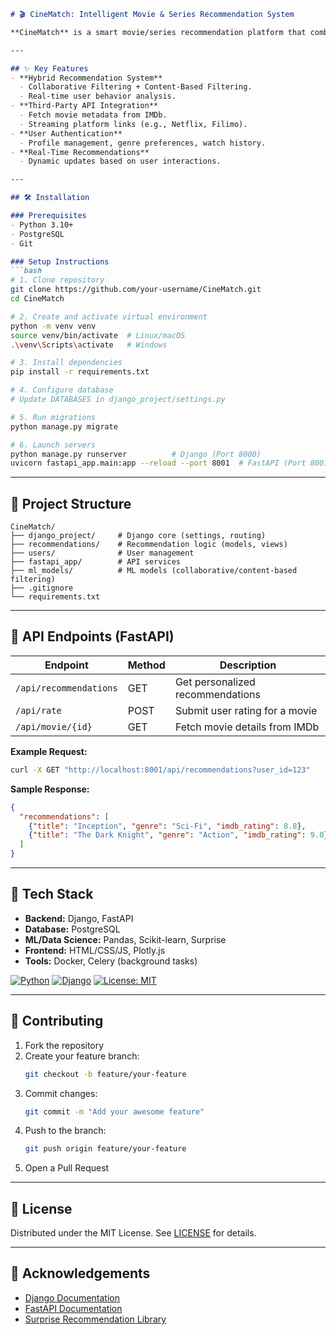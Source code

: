 ```markdown
# 🎬 CineMatch: Intelligent Movie & Series Recommendation System

**CineMatch** is a smart movie/series recommendation platform that combines **Django**, **FastAPI**, and **Machine Learning** to deliver personalized viewing experiences.

---

## ✨ Key Features
- **Hybrid Recommendation System**  
  - Collaborative Filtering + Content-Based Filtering.
  - Real-time user behavior analysis.
- **Third-Party API Integration**  
  - Fetch movie metadata from IMDb.
  - Streaming platform links (e.g., Netflix, Filimo).
- **User Authentication**  
  - Profile management, genre preferences, watch history.
- **Real-Time Recommendations**  
  - Dynamic updates based on user interactions.

---

## 🛠️ Installation

### Prerequisites
- Python 3.10+
- PostgreSQL
- Git

### Setup Instructions
```bash
# 1. Clone repository
git clone https://github.com/your-username/CineMatch.git
cd CineMatch

# 2. Create and activate virtual environment
python -m venv venv
source venv/bin/activate  # Linux/macOS
.\venv\Scripts\activate   # Windows

# 3. Install dependencies
pip install -r requirements.txt

# 4. Configure database
# Update DATABASES in django_project/settings.py

# 5. Run migrations
python manage.py migrate

# 6. Launch servers
python manage.py runserver          # Django (Port 8000)
uvicorn fastapi_app.main:app --reload --port 8001  # FastAPI (Port 8001)
```

---

## 🧩 Project Structure
```
CineMatch/
├── django_project/     # Django core (settings, routing)
├── recommendations/    # Recommendation logic (models, views)
├── users/              # User management
├── fastapi_app/        # API services
├── ml_models/          # ML models (collaborative/content-based filtering)
├── .gitignore
└── requirements.txt
```

---

## 📡 API Endpoints (FastAPI)

| Endpoint | Method | Description |
|----------|--------|-------------|
| `/api/recommendations` | GET | Get personalized recommendations |
| `/api/rate` | POST | Submit user rating for a movie |
| `/api/movie/{id}` | GET | Fetch movie details from IMDb |

**Example Request:**
```bash
curl -X GET "http://localhost:8001/api/recommendations?user_id=123"
```

**Sample Response:**
```json
{
  "recommendations": [
    {"title": "Inception", "genre": "Sci-Fi", "imdb_rating": 8.8},
    {"title": "The Dark Knight", "genre": "Action", "imdb_rating": 9.0}
  ]
}
```

---

## 🚀 Tech Stack
- **Backend:** Django, FastAPI  
- **Database:** PostgreSQL  
- **ML/Data Science:** Pandas, Scikit-learn, Surprise  
- **Frontend:** HTML/CSS/JS, Plotly.js  
- **Tools:** Docker, Celery (background tasks)

[![Python](https://img.shields.io/badge/Python-3.10%2B-blue)](https://python.org)
[![Django](https://img.shields.io/badge/Django-4.2-brightgreen)](https://djangoproject.com)
[![License: MIT](https://img.shields.io/badge/License-MIT-yellow)](https://opensource.org/licenses/MIT)

---

## 🤝 Contributing
1. Fork the repository  
2. Create your feature branch:  
   ```bash
   git checkout -b feature/your-feature
   ```  
3. Commit changes:  
   ```bash
   git commit -m "Add your awesome feature"
   ```  
4. Push to the branch:  
   ```bash
   git push origin feature/your-feature
   ```  
5. Open a Pull Request

---

## 📜 License
Distributed under the MIT License. See [LICENSE](LICENSE) for details.

---

## 🙌 Acknowledgements
- [Django Documentation](https://docs.djangoproject.com/)  
- [FastAPI Documentation](https://fastapi.tiangolo.com/)  
- [Surprise Recommendation Library](https://surpriselib.com/)
```
